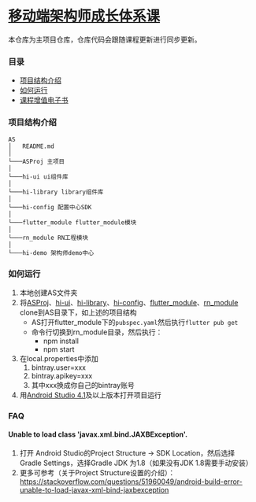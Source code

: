 # [移动端架构师成长体系课](https://class.imooc.com/sale/mobilearchitect)

本仓库为主项目仓库，仓库代码会跟随课程更新进行同步更新。

### 目录

- [项目结构介绍](#项目结构介绍)
- [如何运行](#如何运行)
- [课程增值电子书](https://doc.devio.org/as/)

### 项目结构介绍

```
AS
│   README.md
│  
└───ASProj 主项目
│   
└───hi-ui ui组件库
│   
└───hi-library library组件库
│
└───hi-config 配置中心SDK
│
└───flutter_module flutter_module模块
│
└───rn_module RN工程模块
│
└───hi-demo 架构师demo中心
```

### 如何运行

1. 本地创建AS文件夹
2. 将[ASProj](https://git.imooc.com/class-85/ASProj.git)、[hi-ui](https://git.imooc.com/class-85/hi-ui.git)、[hi-library](https://git.imooc.com/class-85/hi-library.git)、[hi-config](https://git.imooc.com/class-85/hi-config.git)、[flutter_module](https://git.imooc.com/class-85/flutter_module.git)、[rn_module](https://git.imooc.com/class-85/rn_module.git) clone到AS目录下，如上述的项目结构
    - AS打开flutter_module下的`pubspec.yaml`然后执行`flutter pub get`
    - 命令行切换到rn_module目录，然后执行：
	    - npm install
	    - npm start
3. 在local.properties中添加
    1. bintray.user=xxx
    2. bintray.apikey=xxx
    3. 其中xxx换成你自己的bintray账号
4. 用[Android Studio 4.1](https://developer.android.com/studio/preview)及以上版本打开项目运行


### FAQ
#### Unable to load class 'javax.xml.bind.JAXBException'.

1. 打开 Android Studio的Project Structure -> SDK Location，然后选择 Gradle Settings，选择Gradle JDK 为1.8（如果没有JDK 1.8需要手动安装）
2. 更多可参考（关于Project Structure设置的介绍）：https://stackoverflow.com/questions/51960049/android-build-error-unable-to-load-javax-xml-bind-jaxbexception

